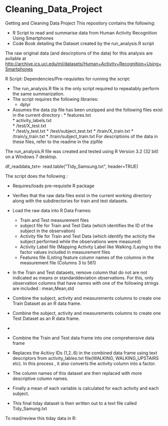 # Cleaning_Data_Project
Getting and Cleaning Data Project
This repository contains the following:

* R Script to read and summarise data from Human Activity Recognition Using Smartphones
* Code Book detailing the Dataset created by the run_analysis.R script


The raw original data (and descirptions of the data) for  this analysis  are avilable at http://archive.ics.uci.edu/ml/datasets/Human+Activity+Recognition+Using+Smartphones  


R Script:
Dependencies/Pre-requisites for running the script:

* The run_analysis.R file is the only script required to repeatably perform the same summarization. 
* The script requires the following libraries:
    * dplyr
* Assumes the data zip file has been unzipped and the following files exist in the current directory :
      *     features.txt            
      *     activity_labels.txt     
      *     /test/X_test.txt        
      *     /test/y_test.txt
      *     /test/subject_test.txt
      *     /train/X_train.txt
      *     /train/y_train.txt
      *     /train/subject_train.txt
      For descriptions of the data in these files, refer to the readme in the zipfile   

The run_analysis.R file was created and tested using R Version 3.2 (32 bit) on a Windows 7 desktop.

df_readdata_txt<- read.table("Tidy_Samsung.txt", header=TRUE)


The script does the following :
*  Requires/loads  pre-requisite R package
*  Verifies that the raw data files exist in the current working directory along with the subdirectories for train and test datasets.
*  Load the raw data into R Data Frames:
      * Train and Test measurement files
      * subject file for Train and Test Data (which identifies the  ID of the subject in the observation)
      * Activity file for Train and Test Data (which identify the acticity the subject performed while the observations were measured)
      * Activity Label file (Mapping Activity Label like Walking /Laying to the factor values included in measurement files
      * Features file (Listing feature column names of the columns in the measurement file (Columns 3 to 561)
      
*  In the Train and Test datasets, remove column that do not are not indicated as means or standarddeviation observations. For this, only observation columns that have names with one of the following strings are included : mean,Mean,std 
*  Combine the subject, activity and measurements columns to create one Train Dataset as an R data frame.
*  Combine the subject, activity and measurements columns to create one Test Dataset as an R data frame.
*  
*  Combine the Train and Test data frame into one comprehensive data frame
*  Replaces the Acitivy IDs (1,2..6) in the combined data frame using text descriptors from activity_lables.txt file(WALKING, WALKING_UPSTAIRS etc). In this process , it also converts the activity column into a factor.
*  The column names of this dataset are then replaced with more descriptive column names.
*  Finally a mean of each variable is calculated for each activity and each subject. 
*  This final tiday dataset is then written out to a text file called Tidy_Samung.txt

To read/review this tiday data in R:





